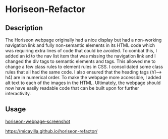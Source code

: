 # Horiseon-Refactor

## Description
The Horiseon webpage originally had a nice display but had a non-working navigation link and fully non-semantic elements in its HTML code which was requiring extra lines of code that could be avoided. To combat this, I added an id to the nav list item that was missing the navigation link and I changed the div tags to semantic elements and tags. This allowed me to change a few class rules to element rules in CSS. I consolidated some class rules that all had the same code. I also ensured that the heading tags (h1--> h4) are in numerical order. To make the webpage more accessible, I added alt text to each of the images in the HTML. Ultimately, the webpage should now have easily readable code that can be built upon for further interactivity.

## Usage
[horiseon-webpage-screenshot](assets/images/screencapture-micavilla-github-io-horiseon-refactor-2023-06-23-14_36_35.png)

https://micavilla.github.io/horiseon-refactor/
